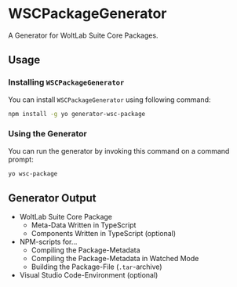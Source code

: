 # WSCPackageGenerator
A Generator for WoltLab Suite Core Packages.

## Usage
### Installing `WSCPackageGenerator`
You can install `WSCPackageGenerator` using following command:

```bash
npm install -g yo generator-wsc-package
```

### Using the Generator
You can run the generator by invoking this command on a command prompt:

```bash
yo wsc-package
```

## Generator Output
  - WoltLab Suite Core Package
    - Meta-Data Written in TypeScript
    - Components Written in TypeScript (optional)
  - NPM-scripts for...
    - Compiling the Package-Metadata
    - Compiling the Package-Metadata in Watched Mode
    - Building the Package-File (`.tar`-archive)
  - Visual Studio Code-Environment (optional)